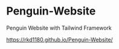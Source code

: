 # Penguin-Website
Penguin Website with Tailwind Framework 

https://rkd1180.github.io/Penguin-Website/

